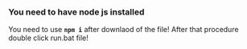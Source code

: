 ### You need to have node js installed

<p style="text-size: large;"> You need to use <code style="font-weight: bold;">npm i</code> after downlaod of the file! After that procedure double click run.bat file!</p>


